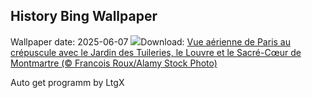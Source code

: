 ## History Bing Wallpaper
Wallpaper date: 2025-06-07
![](https://www.bing.com/th?id=OHR.NuitBlancheParis_FR-FR2686890778_UHD.jpg&w=1000)Download: [Vue aérienne de Paris au crépuscule avec le Jardin des Tuileries, le Louvre et le Sacré-Cœur de Montmartre (© Francois Roux/Alamy Stock Photo)](https://www.bing.com/th?id=OHR.NuitBlancheParis_FR-FR2686890778_UHD.jpg)

Auto get programm by LtgX
